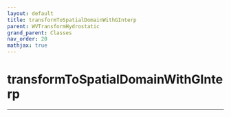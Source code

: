 ```yaml
---
layout: default
title: transformToSpatialDomainWithGInterp
parent: WVTransformHydrostatic
grand_parent: Classes
nav_order: 20
mathjax: true
---
```


#  transformToSpatialDomainWithGInterp




---

